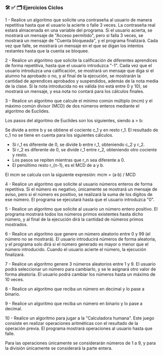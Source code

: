 ### 🛠 ✅ 🗂️ Ejercicios Ciclos

1 - Realice un algoritmo que solicite una contraseña al usuario de manera repetitiva hasta que el usuario la acierte o falle 3 veces. La contraseña real estará almacenada en una variable del programa. Si el usuario acierta, se mostrará un mensaje de "Acceso permitido", pero si falla 3 veces, se mostrará un mensaje de "Cuenta bloqueada", y el programa finalizará. Cada vez que falle, se mostrará un mensaje en el que se digan los intentos restantes hasta que la cuenta se bloquee.

2 - Realice un algoritmo que solicite la calificación de diferentes aprendices de forma repetitiva, hasta que el usuario introduzca "-1". Cada vez que el usuario introduzca una calificación, se mostrará un mensaje que diga si el alumno ha aprobado o no, y al final de la ejecución, se mostrarán la cantidad de aprendices aprobados y suspendidos, además de la nota media de la clase. Si la nota introducida no es válida (no está entre 0 y 10), se mostrará un mensaje, y esa nota no contará para los cálculos finales.

3 - Realice un algoritmo que calcule el mínimo común múltiplo (mcm) y el máximo común divisor (MCD) de dos números enteros mediante el algoritmo de Euclides.

Los pasos del algoritmo de Euclides son los siguientes, siendo a > b:

Se divide a entre b y se obtiene el cociente c_1 y en resto r_1. El resultado de c_1 no se tiene en cuenta para los siguientes cálculos.

- Si r_1 es diferente de 0, se divide b entre r_1, obteniendo c_2 y r_2.
- Si r_2 es diferente de 0, se divide r_1 entre r_2, obteniendo otro cociente y resto.
- Los pasos se repiten mientras que r_n sea diferente a 0.
- El penúltimo resto r\_(n-1), es el MCD de a y b.

El mcm se calcula con la siguiente expresión: mcm = (a·b) / MCD

4 - Realice un algoritmo que solicite al usuario números enteros de forma repetitiva. Si el número es negativo, únicamente se mostrará un mensaje de aviso, pero si el número es positivo, se realizará la suma de los dígitos de ese número. El programa se ejecutará hasta que el usuario introduzca "0".

5 - Realice un algoritmo que solicite al usuario un número entero positivo. El programa mostrará todos los números primos existentes hasta dicho número, y al final de la ejecución dirá la cantidad de números primos mostrados.

6 - Realice un algoritmo que genere un número aleatorio entre 0 y 99 (el número no se mostrará). El usuario introducirá números de forma aleatoria, y el programa solo dirá si el número generado es mayor o menor que el número introducido. Cuando el usuario acierte el número, la ejecución finalizará.

7 - Realice un algoritmo genere 3 números aleatorios entre 1 y 9. El usuario podrá seleccionar un número para cambiarlo, y se le asignará otro valor de forma aleatoria. El usuario podrá cambiar los números hasta un máximo de 10 veces.

8 - Realice un algoritmo que reciba un número en decimal y lo pase a binario.

9 - Realice un algoritmo que reciba un número en binario y lo pase a decimal.

10 - Realice un algoritmo para jugar a la "Calculadora humana". Este juego consiste en realizar operaciones aritméticas con el resultado de la operación previa. El programa mostrará operaciones al usuario hasta que falle.

Para las operaciones únicamente se considerarán números de 1 a 9, y para la división únicamente se
considerará la parte entera.
